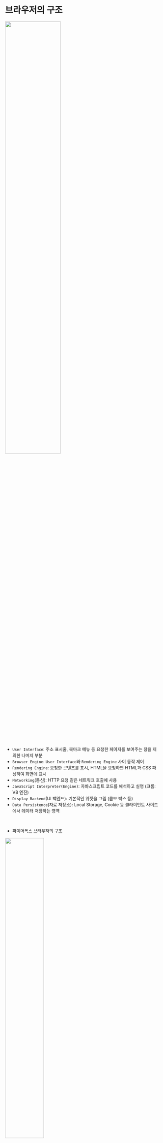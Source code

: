 # 브라우저의 구조
<img src="05_ETC/img/browser1.png" width="60%" />

- `User Interface`: 주소 표시줄, 북마크 메뉴 등 요청한 페이지를 보여주는 창을 제외한 나머지 부분
- `Browser Engine`: `User Interface`와 `Rendering Engine` 사이 동작 제어
- `Rendering Engine`: 요청한 콘텐츠를 표시, HTML을 요청하면 HTML과 CSS 파싱하여 화면에 표시
- `Networking`(통신): HTTP 요청 같은 네트워크 호출에 사용
- `JavaScript Interpreter(Engine)`: 자바스크립트 코드를 해석하고 실행 (크롬: V8 엔진)
- `Display Backend`(UI 백엔드): 기본적인 위젯을 그림 (콤보 박스 등)
- `Data Persistence`(자료 저장소): Local Storage, Cookie 등 클라이언트 사이드에서 데이터 저장하는 영역
<br>

- 파이어폭스 브라우저의 구조
<img src="05_ETC/img/browser2.png" width="50%" />

- 크롬 브라우저의 구조
<img src="05_ETC/img/browser3.png" width="50%" />

<br><br>

# 브라우저의 렌더링 과정
## 렌더링
- HTML, CSS ,JavaScript 등 개발자가 작성한 문서를 브라우저에서 출력하는 과정

## 렌더링 엔진
- 브라우저는 렌더링을 하는 렌더링 엔진을 가지는데 브라우저 별로 사용하는 엔진이 달라 호환성 검사를 잘해야한다.
- 요청받은 내용을 화면에 나타내는 일을 한다.
  - HTML, JS, CSS 등의 파일을 변환하여 픽셀 단위로 나타냄
  - 플러그인이나 브라우저 확장 기능을 이용해 PDF와 같은 다른 유형도 표시 가능

- 파이어폭스: 모질라의 게코(Gecko), 크롬/사파리: 웹킷(Webkit)

### 렌더링 과정 요약
`[DOM 트리 구축위한 HTML 파싱] => [렌더 트리 구축] => [렌더 트리 배치] => [렌더 트리 그리기]`

- 렌더링 엔진은 HTML 문서를 파싱해 `DOM 트리` 생성, CSS 문서를 파싱행 `CSSOM 트리` 생성
  - 파싱: DOM을 생성하여 엘리먼트 가공 및 관리하는 표준 구성하
  - DOM 트리: 자바스크립트 등에 의해 동적으로 변하는 엘리먼트를 쉽게 수정하고 관리하기 위해
  
- DOM과 CSSOM을 이용해 `렌더 트리` 생성
- 렌더 트리가 완성되면 `Layout(Reflow)` 시작: 각 노드의 화면에서의 위치와 크기를 계산
- `Paint(Rasterizing)` 시작: 계산된 위치와 크기 등으로 실제 픽셀로 표현
- 
<img src="05_ETC/img/browser4.png" width="60%" />

<br>

## 렌더링 과정
- ### 1. HTML, CSS를 다운로드 (텍스트 파일)

- ### 2. 다운받은 파일을 Object Model로 만든다. (Parsing)
  - 2-1. **HTML => DOM (Document Object Model)**
    - HTML을 파싱하여 `DOM 노드`를 만들고 이 `DOM 노드`를 병합하여 `DOM 트리`를 만든다.
  <img src="05_ETC/img/render1.png" />
  
  - 2-2. **CSS => CSSOM (CSS Object Model)**
    - CSS를 파싱하여 스타일 규칙을 만든다.
  <img src="05_ETC/img/render2.png" />
  
  `렌더링 엔진은 더 나은 사용자경험을 위해 가능한 빨리 내용을 표시하는데 모든 HTML 파싱이 끝나기도 전에 이후의 과정을 수행하여 미리 사용자에게 일부 내용을 출력한다.`
  
  - 2-3. **DOM과 CSSOM => Render Tree 생성**
    - `DOM 트리`와 스타일 규칙을 사용하여 `Attachment`라는 과정으로 `Render 트리` 생성
    - 순수 요소와 텍스트만 존재하는 `DOM 트리`와 달리 **스타일 정보가 설정되어 있으며 실제 화면에 표시되는 요소**들로 구성
    - `Render Tree`는 **화면에 표시되는 요소(노드)**들만 구성 
    - `display:none`인 요소는 공간 차지x, `visibility: invisible`은 공간은 차지하고 요소가 보이지 않아 포함o
  <img src="05_ETC/img/render3.png" />
  

- ### 3. Layout
  - 뷰포트(viewport) 내에 Render Tree 노드들이 가지는 스타일과 속성에 따라 각 노드들의 정확한 위치와 크기를 계산
    - *뷰포트: 그래픽이 표시되는 브라우저 영역, 크기 (모바일: 디스플레이 크기, PC: 브라우저 창의 크기)*
  - 브라우저 화면의 어떤 위치에 어떤 크기로 출력될지 계산하는 단계
  
- ### 4. Paint
  - Layout 계산이 완료되면 요소들을 실제 화면에 출력

<br>

# Parser
- **문서 파싱**
  - 서버로부터 전송받은 문서의 문자열을 브라우저가 이해할 수 잇는 구조로 변환하는 과정
  - 파싱 결과는 문서 구조를 나타내는 노드 트리로 파싱 트리(Parsing Tree), 문법 트리(Syntax Tree)라고 한다.

- **문법**
  - 문맥 자유 문법: 파싱은 문서에 작성된 언어 또는 형식의 규칙에 따르는데 파싱할 수 있는 모든 형식은 정해진 용어와 구문 규칙에 따라야 한다.

- **파서-어휘 분석기 조합**
  - 어휘 분석
    - 자료를 토큰으로 분해하는 과정
    - 토큰: 유효하게 구성된 단위의 집합체(용어집) LIKE 사전
    
  - 구문 분석
    - 언어의 구문 규칙을 적용하는 과정
    
  - 파서가 하는 2가지 일
    - 자료를 유요한 토큰으로 분해하는 어휘 분석기(토큰 변환기) - 공백과 줄 바꿈 같은 의미 없는 문자 제거
    - 언어 구문 규칙에 따라 문서 구조를 분석함으로써 파싱 트리 생성
    - `[문서] => [어휘 분석] => [구문 분석] => [파싱 트리]`
    
  - 파싱 과정 반복
    - 파서는 어휘 분석기로부터 받은 토큰을 구문 규칙과 일치하는지 확인 후 
    - 맞으면 토큰에 해당하는 노드가 파싱 트리에 추가되고 파서는 다른 토큰 요청
    - 맞지 않으면 토큰을 내부적으로 저장하고 일치하는 규칙이 발견될 때까지 요청
    - 맞는 규칙이 없다면 예외로 처리하는데 문서가 유효하지 않고 구문 오류를 포함한 경우다.
 
- **변환**
  - 파싱은 문서를 다른 양식으로 변환
  - ex) 컴파일: 소스 코드를 기계코드로 만듦, 파싱 트리 생성 후 이를 기계 코드 문서로 변환
  - `[소스 코드] => [파싱] => [파싱 트리] => [변환] => [기계 코드]`

- **파서의 종류**
  - 하향식 파서
    - 구문의 상위 구조로부터 일치하는 부분을 찾기 시작

  - 상향식 파서
    - 하향식 파식 반대로 시작 

- **파서 자동 생성**
  - 파서 생성기: 파서 생성 도구, 언어에 어휘나 구문 규칙같은 문법을 부여하면 동작하는 파서를 생성
  - 웹킷은 어휘 생성을 위해 `플렉스(Flex)`와 파서 생성을 위한 `바이슨(Bison)` 두 개의 파서 생성기를 사용한다.

### HTML 파서
- HTML 마크업을 파싱 트리로 변환
- **HTML 문법 정의**
  - HTML의 어휘와 문법은 W3C에 명세로 정의

- **문맥 자유 문법 아님**
  - 모든 전통적인 파서는 HTML에 적용 불가
  - 파싱은 CSS와 JS에 사용
  - HTML 정의 공식적인 형식인 `DTD(문서 형식 정의)`가 존재하지만 문맥 자유 문법이 아님
    - HTML은 암묵적으로 태그 생략이 가능한 너그러운 특징이 있다. (유연한 문법)
<br><br>

## DOM(Document Object Model)
- HTML은 하향식/상향식 파서로 파싱이 불가
  - 언어의 너그러운 속성 (닫는 태그가 생략되도 허용...)
  - HTML 오류에 대한 브라우저의 관용
  - 변경에 의한 재파싱 (실제 입력 과정에서 파싱이 수정된다.)

- 트리 형태의 `DOM` 만들기
  - 변환(Conversion): HTML의 원시 바이트를 읽어와 해당 파일에 지정된 인코딩(ex. UTF-8)에 따라 문자열로 변환
  - 토큰화(Tokenizing): 문자열을 W3C HTML 표준에 따라 고유 토큰(`<html>` 등 꺽쇠괄호로 묶인 문자열)으로 변환, 각 토큰은 의미와 규칙을 가진다.
    - 토큰: 시작 태그, 종료 태그, 속성 이름과 속성 값
    - 토큰을 인지해서 트리 생성자로 넘기고 다름 토큰을 확인하기 위해 다음 문자를 확인
    - 입력의 마지막까지 이 과정을 반복

  - 렉싱(Lexing): 토큰을 해당 속성 및 규칙을 정의한 객체(Node)로 변환
  - DOM 생성(Dom construction): HTML은 상위-하위 관계로 정의할 수 있어, 트리 구조로 나타낸다.
  - DOM은 마크업과 1:1 관계
  
<img src="05_ETC/img/browser5.png" width="60%" />
<img src="05_ETC/img/browser6.png" width="60%" />

## CSSOM(CSS Object Model)
- CSS 파싱
  - `DOM` 생성 과정과 동일하게 `CSSOM` 생성
  - 브라우저는 DOM 생성 동안 외부 CSS를 참조하는 `<link>` 태그를 만나면 리소스를 요청한다.
  - CSS의 원시 바이트가 문자열로 변환된 후 토큰과 노드로 변환되고 마지막으로 CSSOM 트리 구조를 만든다.
  - 트리 구조에 따라 스타일을 하향식으로 규칙을 적용
  
<img src="05_ETC/img/browser7.png" width="30%" >
<img src="05_ETC/img/browser8.png" width="60%" />

### JavaScript
- 파서 차단 리소스(Parser Blocking Resource)
- 브라우저는 문서를 파싱하다 자바스크립트를 만나면 문성 파싱을 중단하고 JavaScript 엔진에 권한을 넘겨 JavaScript 파싱 실행
- 그래서 JavaScript를 `<body>` 태그 최하단에 위치시키거나 `<script>` 태그에 `defer`속성을 준다.
- HTML5에서 스크립트를 비동기로 처리하는 속성 추가 (`async`)
  - `defer`: 스크립트 다운로드 시 문서 파싱이 중단되지 않고 파싱 완료 후 스크립트 실행
  - `async`:  스크립트 다운로드 시 문서 파싱이 중단되지 않고 다운로드 완료 시 HTML 파싱을 중단하고 스크립트 실행

### CSS
- 파서 차단 리소스(Parser Blocking Resource)
- CSS는 렌더링 시 필수 리소스이므로 브라우저는 CSS를 빠르게 다운로드해야 한다. (`<head>` 태그 안에 정의)
- CSS는 DOM 트리를 변경시키지 않으므로 문서 파싱을 중단할 이유가 없다.
- 하지만 JavaScript에서 스타일 정보를 요구할 경우, CSS가 파싱되지 않은 상태이면 에러가 발생할 수 있다.

<br>

## Attachment
- DOM 트리와 CSSOM 트리를 결합하여 표시해야 할 순서대로 내용을 그려내기 위해 `Render Tree`를 생성
- 웹킷에서 `Attachment`라고 한다.
- `Render Tree`는 화면에 표시되는 각 노드의 위치를 계산하는 레이아웃에 사용되고 픽셀을 화면에 그리는 `Paint` 과정에도 사용된다.

- Render Tree 구축
<img src="05_ETC/img/browser11.png" width="30%" />
  
  - Render Tree는 페이지에 표시되는 모든 DOM 콘텐츠와 각 노드에 대한 모든 CSSOM 스타일 정보를 가진다.
  <img src="05_ETC/img/browser12.png" width="60%" />
  
    - DOM 트리의 루트에서 시작하여 화면에 표시되는 노드 각각을 탐색
      - 화면에 표시되지 않는 노드들은 Render Tree에 반영되지 않음 (`script`, `meta` 태그 등)
      - CSS에 의해 화면에서 숨겨진 노드들은 Render Tree에 반영되지 않음
    - 화면에 표시되는 각 노드에 대해 일치하는 CSSOM 규칙 적용
    - 화면에 표시되는 노드를 콘텐츠 및 계산되 스타일과 함께 보낸다.
  
  
<br>

## Layout (Reflow)
<img src="05_ETC/img/browser9.png" width="20%" />

- 기기의 뷰포트 내에서 렌더 트리의 노드가 정확한 위치와 크기를 계산
- 모든 상대적 측정값은 화면에서 절대적인 픽셀로 변환 (`%` -> `px`)
<br>

## Painting (Rasterizing)
<img src="05_ETC/img/browser10.png" width="30%" />

- Render Tree의 각 노드를 화면의 실제 픽셀로 나타내는 과정
- Painting 과정 후 브라우저 화면에 UI 표시
 
 
<br><br>


# 렌더링 최적화
## Reflow (Layout)
- 위 렌더링 과정이 끝나고 페이지가 그려진다고 렌더링 과정이 끝나진 않는다.
- 어떤 액션이나 이벤트에 따라 HTML 요소의 크기나 위치 등 레이아웃 수치 수정하면 영향을 받는 자식, 부모 노드들을 포함하여 Layout 과정 다시 수행
- Render Tree와 각 요소들의 크기와 위치를 다시 계산

## Repaint (Paint)
- Paint 단계 다시 수행
- 무조건 Reflow가 일어나야 Repaint가 일어나진 않는다.
- 레이아웃에 영향을 주지 않는 스타일 속성이 변경되었을 때는 Reflow 필요없어 Repaint만 수행 (backgrout-color, visivility 등)

## Reflow, Repaint 줄이기
- 사용하지 않는 노드에는 `visivility: invisible` 보다 `display:none` 사용
  - `visivility`는 레이아웃 공간을 차지해 Reflow의 대상이 된다.

- Reflow, Repaint가 발생하는 속성 사용 피하기
  - Reflow가 발생하면 Repaint는 반드시 발생하기 떄문에 Repaint만 발생시키는 속성을 사용
  - Reflow가 일어나는 대표적인 속성
  ```
  position	width	height	left	top
  right	bottom	margin	padding	border
  border-width	clear	display	float	font-family
  font-size	font-weight	line-height	min-height	overflow
  text-align	vertical-align	white-space	....	 
  ```
  <br>

  - Repaint가 일어나는 대표적인 속성
  ```
  background	background-image	background-position	background-repeat	background-size
  border-radius	border-style	box-shadow	color	line-style
  outline	outline-color	outline-style	outline-width	text-decoration
  visibility	....	 	 	 
  ```
  
- 영향을 주는 노드 줄이기
  - 애니메이션이 많거나 레이아웃 변화가 많은 요소의 경우 `position: absolute|fixed` 등을 사용하여 영향을 받는 주변 노드를 줄인다.

- 프레임 줄이기
<br>


## React의 Virtual DOM
- 일반적으로 DOM에 접근하여 속성 변화, 스타일 변화를 수행하면 할 때마다 여러번의 Reflow, Repaint가 발생
- Virtual DOM은 변화가 일어나 Reflow, Repaint가 필요한 것들을 한 번에 묶어 DOM에 전달 - 한 번만 연산


<br><r><br>
<출처>
- https://velog.io/@st2702/%EB%B8%8C%EB%9D%BC%EC%9A%B0%EC%A0%80%EC%9D%98-%EB%A0%8C%EB%8D%94%EB%A7%81-%EA%B3%BC%EC%A0%95
- https://boxfoxs.tistory.com/408
- https://beomy.github.io/tech/browser/async-defer/
- https://d2.naver.com/helloworld/59361
